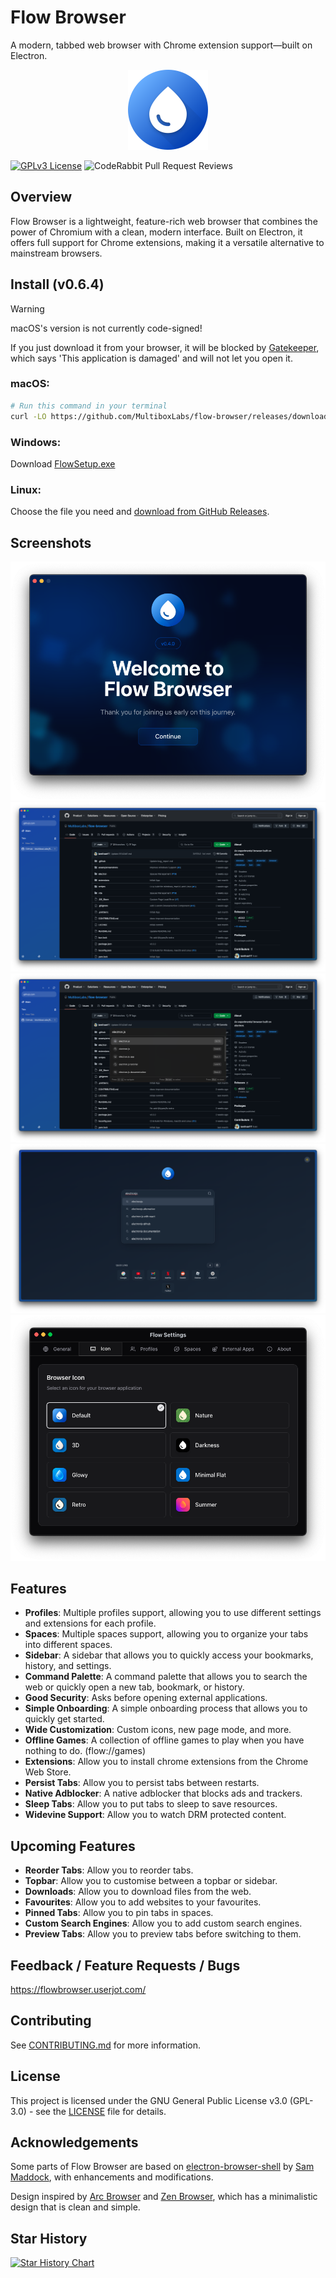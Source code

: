 # Flow Browser

A modern, tabbed web browser with Chrome extension support—built on Electron.

<p align="center">
  <img src="./build/icon.png" width="128" height="128" alt="Flow Browser Logo" />
</p>

[![GPLv3 License](https://img.shields.io/badge/License-GPL%20v3-yellow.svg)](https://opensource.org/licenses/)
![CodeRabbit Pull Request Reviews](https://img.shields.io/coderabbit/prs/github/MultiboxLabs/flow-browser?utm_source=oss&utm_medium=github&utm_campaign=MultiboxLabs%2Fflow-browser&labelColor=171717&color=FF570A&link=https%3A%2F%2Fcoderabbit.ai&label=CodeRabbit+Reviews)

## Overview

Flow Browser is a lightweight, feature-rich web browser that combines the power of Chromium with a clean, modern interface. Built on Electron, it offers full support for Chrome extensions, making it a versatile alternative to mainstream browsers.

## Install (v0.6.4)

> [!WARNING]
>
> macOS's version is not currently code-signed!
>
> If you just download it from your browser, it will be blocked by [Gatekeeper](https://disable-gatekeeper.github.io/), which says 'This application is damaged' and will not let you open it.

### macOS:

```bash
# Run this command in your terminal
curl -LO https://github.com/MultiboxLabs/flow-browser/releases/download/v0.6.4/flow-browser-0.6.4.dmg && open .
```

### Windows:

Download [FlowSetup.exe](https://github.com/MultiboxLabs/flow-browser/releases/download/v0.6.4/flow-browser-0.6.4-setup.exe)

### Linux:

Choose the file you need and [download from GitHub Releases](https://github.com/MultiboxLabs/flow-browser/releases).

## Screenshots

![Onboarding - macOS](./docs/assets/screenshots/beta-onboarding-1.png)
![Browser - macOS](./docs/assets/screenshots/beta-browser-1.png)
![Command - macOS](./docs/assets/screenshots/beta-command-1.png)
![New Tab - macOS](./docs/assets/screenshots/beta-newtab-1.png)
![Settings - macOS](./docs/assets/screenshots/beta-settings-1.png)

## Features

- **Profiles**: Multiple profiles support, allowing you to use different settings and extensions for each profile.
- **Spaces**: Multiple spaces support, allowing you to organize your tabs into different spaces.
- **Sidebar**: A sidebar that allows you to quickly access your bookmarks, history, and settings.
- **Command Palette**: A command palette that allows you to search the web or quickly open a new tab, bookmark, or history.
- **Good Security**: Asks before opening external applications.
- **Simple Onboarding**: A simple onboarding process that allows you to quickly get started.
- **Wide Customization**: Custom icons, new page mode, and more.
- **Offline Games**: A collection of offline games to play when you have nothing to do. (flow://games)
- **Extensions**: Allow you to install chrome extensions from the Chrome Web Store.
- **Persist Tabs**: Allow you to persist tabs between restarts.
- **Native Adblocker**: A native adblocker that blocks ads and trackers.
- **Sleep Tabs**: Allow you to put tabs to sleep to save resources.
- **Widevine Support**: Allow you to watch DRM protected content.

## Upcoming Features

- **Reorder Tabs**: Allow you to reorder tabs.
- **Topbar**: Allow you to customise between a topbar or sidebar.
- **Downloads**: Allow you to download files from the web.
- **Favourites**: Allow you to add websites to your favourites.
- **Pinned Tabs**: Allow you to pin tabs in spaces.
- **Custom Search Engines**: Allow you to add custom search engines.
- **Preview Tabs**: Allow you to preview tabs before switching to them.

## Feedback / Feature Requests / Bugs

https://flowbrowser.userjot.com/

## Contributing

See [CONTRIBUTING.md](./CONTRIBUTING.md) for more information.

## License

This project is licensed under the GNU General Public License v3.0 (GPL-3.0) - see the [LICENSE](./LICENSE) file for details.

## Acknowledgements

Some parts of Flow Browser are based on [electron-browser-shell](https://github.com/samuelmaddock/electron-browser-shell) by [Sam Maddock](https://github.com/samuelmaddock), with enhancements and modifications.

Design inspired by [Arc Browser](https://arc.net) and [Zen Browser](https://zen-browser.app/), which has a minimalistic design that is clean and simple.

## Star History

[![Star History Chart](https://api.star-history.com/svg?repos=multiboxlabs/flow-browser&type=Date)](https://www.star-history.com/#multiboxlabs/flow-browser&Date)
